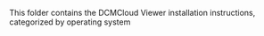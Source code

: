 This folder contains the DCMCloud Viewer installation instructions, categorized
by operating system

